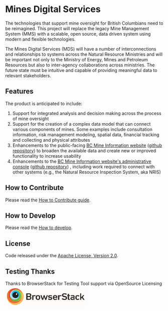
# Mines Digital Services
The technologies that support mine oversight for British Columbians need to be reimagined. This project will replace the legacy Mine Management System (MMS) with a scalable, open source, data driven system using modern and flexible technologies.

The Mines Digital Services (MDS) will have a number of interconnections and relationships to systems across the Natural Resource Ministries and will be important not only to the Ministry of Energy, Mines and Petroleum Resources but also to inter-agency collaborations across ministries. The future state must be intuitive and capable of providing meaningful data to relevant stakeholders.

## Features

The product is anticipated to include:

1.	Support for integrated analysis and decision making across the process of mine oversight
2.	Support for the creation of a complex data model that can connect various components of mines. Some examples include consultation information, risk management modeling, spatial data, financial tracking and collecting and physical attributes
3.	Enhancements to the public-facing [BC Mine Information website](http://mines.nrs.gov.bc.ca/) ([github repository](https://github.com/bcgov/mem-mmti-public)) to broaden the available data and create new or improved functionality to increase usability
4.	Enhancements to the [BC Mine Information website's administrative console](https://mines.empr.gov.bc.ca/) ([github repository](https://github.com/bcgov/mem-admin)) , including work required to connect with other systems (e.g., the Natural Resource Inspection System, aka NRIS)


## How to Contribute
Please read the [How to Contribute guide](CONTRIBUTING.md).

## How to Develop
Please read the [How to develop](USAGE.md).

## License
Code released under the [Apache License, Version 2.0](LICENSE.md).

## Testing Thanks
Thanks to BrowserStack for Testing Tool support via OpenSource Licensing ![BrowserStack](docs/browserstack-logo-white-small.png)

